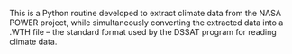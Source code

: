 This is a Python routine developed to extract climate data from the NASA POWER project, while simultaneously converting the extracted data into a .WTH file – the standard format used by the DSSAT program for reading climate data.
